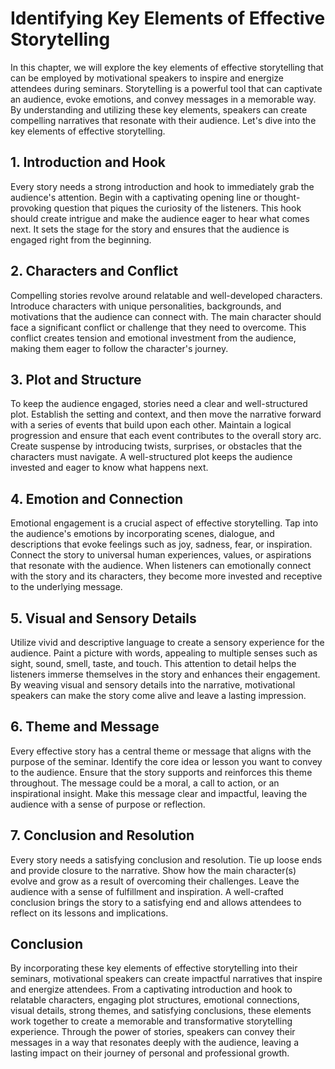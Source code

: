 # Identifying Key Elements of Effective Storytelling

In this chapter, we will explore the key elements of effective storytelling that can be employed by motivational speakers to inspire and energize attendees during seminars. Storytelling is a powerful tool that can captivate an audience, evoke emotions, and convey messages in a memorable way. By understanding and utilizing these key elements, speakers can create compelling narratives that resonate with their audience. Let's dive into the key elements of effective storytelling.

## 1\. Introduction and Hook

Every story needs a strong introduction and hook to immediately grab the audience's attention. Begin with a captivating opening line or thought-provoking question that piques the curiosity of the listeners. This hook should create intrigue and make the audience eager to hear what comes next. It sets the stage for the story and ensures that the audience is engaged right from the beginning.

## 2\. Characters and Conflict

Compelling stories revolve around relatable and well-developed characters. Introduce characters with unique personalities, backgrounds, and motivations that the audience can connect with. The main character should face a significant conflict or challenge that they need to overcome. This conflict creates tension and emotional investment from the audience, making them eager to follow the character's journey.

## 3\. Plot and Structure

To keep the audience engaged, stories need a clear and well-structured plot. Establish the setting and context, and then move the narrative forward with a series of events that build upon each other. Maintain a logical progression and ensure that each event contributes to the overall story arc. Create suspense by introducing twists, surprises, or obstacles that the characters must navigate. A well-structured plot keeps the audience invested and eager to know what happens next.

## 4\. Emotion and Connection

Emotional engagement is a crucial aspect of effective storytelling. Tap into the audience's emotions by incorporating scenes, dialogue, and descriptions that evoke feelings such as joy, sadness, fear, or inspiration. Connect the story to universal human experiences, values, or aspirations that resonate with the audience. When listeners can emotionally connect with the story and its characters, they become more invested and receptive to the underlying message.

## 5\. Visual and Sensory Details

Utilize vivid and descriptive language to create a sensory experience for the audience. Paint a picture with words, appealing to multiple senses such as sight, sound, smell, taste, and touch. This attention to detail helps the listeners immerse themselves in the story and enhances their engagement. By weaving visual and sensory details into the narrative, motivational speakers can make the story come alive and leave a lasting impression.

## 6\. Theme and Message

Every effective story has a central theme or message that aligns with the purpose of the seminar. Identify the core idea or lesson you want to convey to the audience. Ensure that the story supports and reinforces this theme throughout. The message could be a moral, a call to action, or an inspirational insight. Make this message clear and impactful, leaving the audience with a sense of purpose or reflection.

## 7\. Conclusion and Resolution

Every story needs a satisfying conclusion and resolution. Tie up loose ends and provide closure to the narrative. Show how the main character(s) evolve and grow as a result of overcoming their challenges. Leave the audience with a sense of fulfillment and inspiration. A well-crafted conclusion brings the story to a satisfying end and allows attendees to reflect on its lessons and implications.

## Conclusion

By incorporating these key elements of effective storytelling into their seminars, motivational speakers can create impactful narratives that inspire and energize attendees. From a captivating introduction and hook to relatable characters, engaging plot structures, emotional connections, visual details, strong themes, and satisfying conclusions, these elements work together to create a memorable and transformative storytelling experience. Through the power of stories, speakers can convey their messages in a way that resonates deeply with the audience, leaving a lasting impact on their journey of personal and professional growth.

